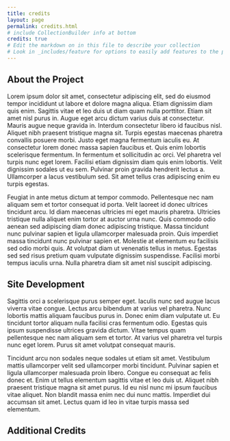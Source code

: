 ```yaml
---
title: credits
layout: page
permalink: credits.html
# include CollectionBuilder info at bottom
credits: true
# Edit the markdown on in this file to describe your collection
# Look in _includes/feature for options to easily add features to the page
---
```


## About the Project 

Lorem ipsum dolor sit amet, consectetur adipiscing elit, sed do eiusmod tempor incididunt ut labore et dolore magna aliqua. Etiam dignissim diam quis enim. Sagittis vitae et leo duis ut diam quam nulla porttitor. Etiam sit amet nisl purus in. Augue eget arcu dictum varius duis at consectetur. Mauris augue neque gravida in. Interdum consectetur libero id faucibus nisl. Aliquet nibh praesent tristique magna sit. Turpis egestas maecenas pharetra convallis posuere morbi. Justo eget magna fermentum iaculis eu. At consectetur lorem donec massa sapien faucibus et. Quis enim lobortis scelerisque fermentum. In fermentum et sollicitudin ac orci. Vel pharetra vel turpis nunc eget lorem. Facilisi etiam dignissim diam quis enim lobortis. Velit dignissim sodales ut eu sem. Pulvinar proin gravida hendrerit lectus a. Ullamcorper a lacus vestibulum sed. Sit amet tellus cras adipiscing enim eu turpis egestas.

Feugiat in ante metus dictum at tempor commodo. Pellentesque nec nam aliquam sem et tortor consequat id porta. Velit laoreet id donec ultrices tincidunt arcu. Id diam maecenas ultricies mi eget mauris pharetra. Ultricies tristique nulla aliquet enim tortor at auctor urna nunc. Quis commodo odio aenean sed adipiscing diam donec adipiscing tristique. Massa tincidunt nunc pulvinar sapien et ligula ullamcorper malesuada proin. Quis imperdiet massa tincidunt nunc pulvinar sapien et. Molestie at elementum eu facilisis sed odio morbi quis. At volutpat diam ut venenatis tellus in metus. Egestas sed sed risus pretium quam vulputate dignissim suspendisse. Facilisi morbi tempus iaculis urna. Nulla pharetra diam sit amet nisl suscipit adipiscing.

## Site Development

Sagittis orci a scelerisque purus semper eget. Iaculis nunc sed augue lacus viverra vitae congue. Lectus arcu bibendum at varius vel pharetra. Nunc lobortis mattis aliquam faucibus purus in. Donec enim diam vulputate ut. Eu tincidunt tortor aliquam nulla facilisi cras fermentum odio. Egestas quis ipsum suspendisse ultrices gravida dictum. Vitae tempus quam pellentesque nec nam aliquam sem et tortor. At varius vel pharetra vel turpis nunc eget lorem. Purus sit amet volutpat consequat mauris.

Tincidunt arcu non sodales neque sodales ut etiam sit amet. Vestibulum mattis ullamcorper velit sed ullamcorper morbi tincidunt. Pulvinar sapien et ligula ullamcorper malesuada proin libero. Congue eu consequat ac felis donec et. Enim ut tellus elementum sagittis vitae et leo duis ut. Aliquet nibh praesent tristique magna sit amet purus. Id eu nisl nunc mi ipsum faucibus vitae aliquet. Non blandit massa enim nec dui nunc mattis. Imperdiet dui accumsan sit amet. Lectus quam id leo in vitae turpis massa sed elementum.

## Additional Credits
